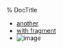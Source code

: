 % DocTitle

* [another](another.txt)
* [with fragment](../../a/b.txt#fragment)
* ![image](images/image.png)
